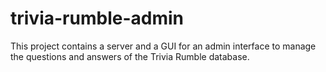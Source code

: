 # trivia-rumble-admin

This project contains a server and a GUI for an admin interface to manage the questions and answers of the Trivia Rumble database.
